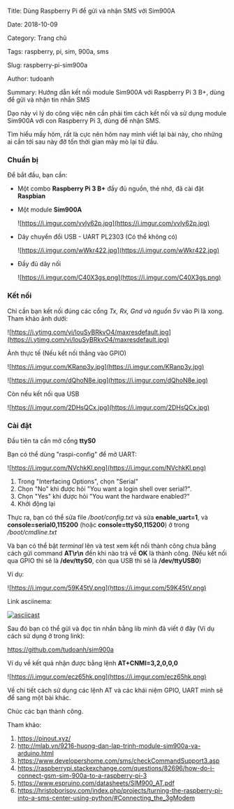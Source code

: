 Title: Dùng Raspberry Pi để gửi và nhận SMS với Sim900A

Date: 2018-10-09

Category: Trang chủ

Tags: raspberry, pi, sim, 900a, sms

Slug: raspberry-pi-sim900a

Author: tudoanh

Summary: Hướng dẫn kết nối module Sim900A với Raspberry Pi 3 B+, dùng để gửi và nhận tin nhắn SMS

Dạo này vì lý do công việc nên cần phải tìm cách kết nối và sử dụng module Sim900A với con Raspberry Pi 3, dùng để nhận SMS.  

Tìm hiểu mấy hôm, rất là cực nên hôm nay mình viết lại bài này, cho những ai cần tới sau này đỡ tốn thời gian mày mò lại từ đầu.  

### Chuẩn bị

Để bắt đầu, bạn cần:  

- Một combo **Raspberry Pi 3 B+** đầy đủ nguồn, thẻ nhớ, đã cài đặt **Raspbian** 

- Một module **Sim900A**

  ![https://i.imgur.com/vvIy62p.jpg](https://i.imgur.com/vvIy62p.jpg)

- Dây chuyển đổi USB - UART PL2303 (Có thể không có)

  ![https://i.imgur.com/wWkr422.jpg](https://i.imgur.com/wWkr422.jpg)

- Đầy đủ dây nối

  ![https://i.imgur.com/C40X3gs.png](https://i.imgur.com/C40X3gs.png)

### Kết nối

Chỉ cần bạn kết nối đúng các cổng *Tx, Rx, Gnd và nguồn 5v* vào Pi là xong. Tham khảo ảnh dưới:

![https://i.ytimg.com/vi/louSyBRkvO4/maxresdefault.jpg](https://i.ytimg.com/vi/louSyBRkvO4/maxresdefault.jpg)



Ảnh thực tế (Nếu kết nối thẳng vào GPIO)

![https://i.imgur.com/KRanp3y.jpg](https://i.imgur.com/KRanp3y.jpg)

![https://i.imgur.com/dQhoN8e.jpg](https://i.imgur.com/dQhoN8e.jpg)



Còn nếu kết nối qua USB

![https://i.imgur.com/2DHsQCx.jpg](https://i.imgur.com/2DHsQCx.jpg)

### Cài đặt

Đầu tiên ta cần mở cổng **ttyS0** 

Bạn có thể dùng "raspi-config" để mở UART:

![https://i.imgur.com/NVchkKl.png](https://i.imgur.com/NVchkKl.png)

1. Trong "Interfacing Options", chọn "Serial"
2. Chọn "No" khi được hỏi "You want a login shell over serial?".
3. Chọn "Yes" khi được hỏi "You want the hardware enabled?"
4. Khởi động lại

Thực ra, bạn có thể sửa file */boot/config.txt* và sửa **enable_uart=1**, và **console=serial0,115200** (hoặc **console=ttyS0,115200**) ở trong */boot/cmdline.txt*



Và bạn có thể bật *terminal* lên và test xem kết nối thành công chưa bằng cách gửi command **AT\r\n** đến khi nào trả về **OK** là thành công. (Nếu kết nối qua GPIO thì sẽ là **/dev/ttyS0**, còn qua USB thì sẽ là **/dev/ttyUSB0**)

Ví dụ:

![https://i.imgur.com/59K45tV.png](https://i.imgur.com/59K45tV.png)



Link asciinema:

[![asciicast](https://asciinema.org/a/U3oPOg0vX4CZ5u3mWTTIr0FTS.png)](https://asciinema.org/a/U3oPOg0vX4CZ5u3mWTTIr0FTS)

Sau đó bạn có thể gửi và đọc tin nhắn bằng lib mình đã viết ở đây (Ví dụ cách sử dụng ở trong link):

https://github.com/tudoanh/sim900a

Ví dụ về kết quả nhận được bằng lệnh **AT+CNMI=3,2,0,0,0**

![https://i.imgur.com/ecz65hk.png](https://i.imgur.com/ecz65hk.png)

Về chi tiết cách sử dụng các lệnh AT và các khái niệm GPIO, UART mình sẽ để sang một bài khác.

Chúc các bạn thành công.



Tham khảo:

1. https://pinout.xyz/
2. http://mlab.vn/9216-huong-dan-lap-trinh-module-sim900a-va-arduino.html
3. https://www.developershome.com/sms/checkCommandSupport3.asp
4. https://raspberrypi.stackexchange.com/questions/82696/how-do-i-connect-gsm-sim-900a-to-a-raspberry-pi-3
5. https://www.espruino.com/datasheets/SIM900_AT.pdf
6. https://hristoborisov.com/index.php/projects/turning-the-raspberry-pi-into-a-sms-center-using-python/#Connecting_the_3gModem

